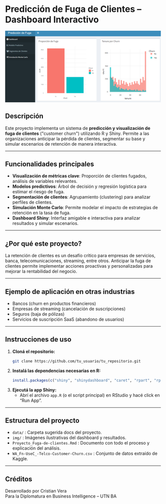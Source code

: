 
# Predicción de Fuga de Clientes – Dashboard Interactivo

![Dashboard Fuga de Clientes](/img/dashboard.png)

## Descripción

Este proyecto implementa un sistema de **predicción y visualización de fuga de clientes** ("customer churn") utilizando R y Shiny. Permite a las organizaciones anticipar la pérdida de clientes, segmentar su base y simular escenarios de retención de manera interactiva.

---

## Funcionalidades principales

- **Visualización de métricas clave**: Proporción de clientes fugados, análisis de variables relevantes.
- **Modelos predictivos**: Árbol de decisión y regresión logística para estimar el riesgo de fuga.
- **Segmentación de clientes**: Agrupamiento (clustering) para analizar perfiles de clientes.
- **Simulación Monte Carlo**: Permite modelar el impacto de estrategias de retención en la tasa de fuga.
- **Dashboard Shiny**: Interfaz amigable e interactiva para analizar resultados y simular escenarios.

---

## ¿Por qué este proyecto?

La retención de clientes es un desafío crítico para empresas de servicios, banca, telecomunicaciones, streaming, entre otros. Anticipar la fuga de clientes permite implementar acciones proactivas y personalizadas para mejorar la rentabilidad del negocio.

---

## Ejemplo de aplicación en otras industrias

- Bancos (churn en productos financieros)
- Empresas de streaming (cancelación de suscripciones)
- Seguros (baja de pólizas)
- Servicios de suscripción SaaS (abandono de usuarios)

---

## Instrucciones de uso

1. **Cloná el repositorio:**
   ```bash
   git clone https://github.com/tu_usuario/tu_repositorio.git
   ```
2. **Instalá las dependencias necesarias en R:**
   ```r
   install.packages(c("shiny", "shinydashboard", "caret", "rpart", "rpart.plot", "DT", "factoextra", "plotly"))
   ```
3. **Ejecutá la app Shiny:**
   - Abrí el archivo `app.R` (o el script principal) en RStudio y hacé click en “Run App”.

---

## Estructura del proyecto

- `data/` : Carpeta sugerida docs del proyecto.
- `img/` : Imágenes ilustrativas del dashboard y resultados.
- `Proyecto_Fuga-de-clientes.Rmd` : Documento con todo el proceso y explicación del análisis.
- `WA_Fn-UseC_-Telco-Customer-Churn.csv` : Conjunto de datos extraído de Kaggle.

---

## Créditos

Desarrollado por Cristian Vera  
Para la Diplomatura en Business Intelligence – UTN BA

